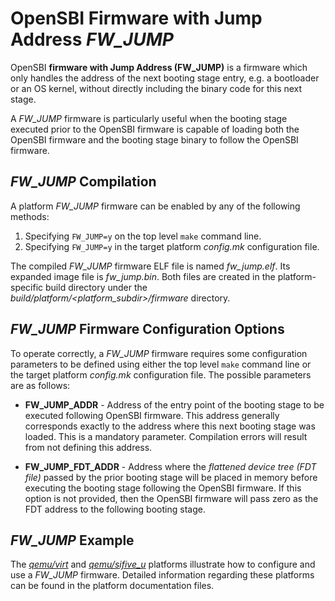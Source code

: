 OpenSBI Firmware with Jump Address *FW_JUMP*
============================================

OpenSBI **firmware with Jump Address (FW_JUMP)** is a firmware which only
handles the address of the next booting stage entry, e.g. a bootloader or an OS
kernel, without directly including the binary code for this next stage.

A *FW_JUMP* firmware is particularly useful when the booting stage executed
prior to the OpenSBI firmware is capable of loading both the OpenSBI firmware
and the booting stage binary to follow the OpenSBI firmware.

*FW_JUMP* Compilation
---------------------

A platform *FW_JUMP* firmware can be enabled by any of the following methods:

1. Specifying `FW_JUMP=y` on the top level `make` command line.
2. Specifying `FW_JUMP=y` in the target platform *config.mk* configuration file.

The compiled *FW_JUMP* firmware ELF file is named *fw_jump.elf*. Its expanded
image file is *fw_jump.bin*. Both files are created in the platform-specific
build directory under the *build/platform/<platform_subdir>/firmware* directory.

*FW_JUMP* Firmware Configuration Options
----------------------------------------

To operate correctly, a *FW_JUMP* firmware requires some configuration
parameters to be defined using either the top level `make` command line or the
target platform *config.mk* configuration file. The possible parameters are as
follows:

* **FW_JUMP_ADDR** - Address of the entry point of the booting stage to be
  executed following OpenSBI firmware. This address generally corresponds
  exactly to the address where this next booting stage was loaded. This is a
  mandatory parameter. Compilation errors will result from not defining this
  address.

* **FW_JUMP_FDT_ADDR** - Address where the *flattened device tree (FDT file)*
  passed by the prior booting stage will be placed in memory before executing
  the booting stage following the OpenSBI firmware. If this option is not
  provided, then the OpenSBI firmware will pass zero as the FDT address to the
  following booting stage.

*FW_JUMP* Example
-----------------

The *[qemu/virt]* and *[qemu/sifive_u]* platforms illustrate how to configure
and use a *FW_JUMP* firmware. Detailed information regarding these platforms
can be found in the platform documentation files.

[qemu/virt]: ../platform/qemu_virt.md
[qemu/sifive_u]: ../platform/qemu_sifive_u.md
